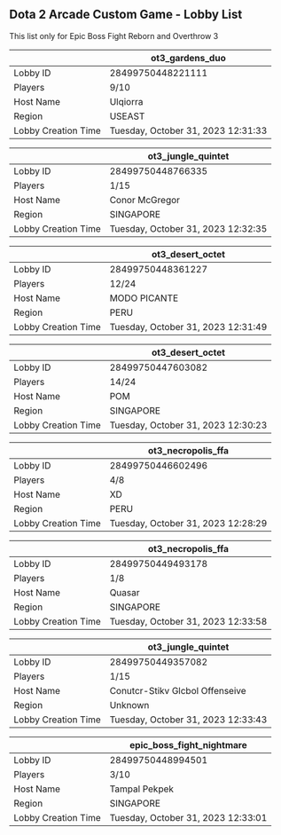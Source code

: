 ## Dota 2 Arcade Custom Game - Lobby List

This list only for Epic Boss Fight Reborn and Overthrow 3

|  | ot3_gardens_duo |
| ------ | ------ |
| Lobby ID | 28499750448221111 |
| Players | 9/10 |
| Host Name | Ulqiorra |
| Region | USEAST |
| Lobby Creation Time | Tuesday, October 31, 2023 12:31:33 |


|  | ot3_jungle_quintet |
| ------ | ------ |
| Lobby ID | 28499750448766335 |
| Players | 1/15 |
| Host Name | Conor McGregor |
| Region | SINGAPORE |
| Lobby Creation Time | Tuesday, October 31, 2023 12:32:35 |


|  | ot3_desert_octet |
| ------ | ------ |
| Lobby ID | 28499750448361227 |
| Players | 12/24 |
| Host Name | MODO PICANTE |
| Region | PERU |
| Lobby Creation Time | Tuesday, October 31, 2023 12:31:49 |


|  | ot3_desert_octet |
| ------ | ------ |
| Lobby ID | 28499750447603082 |
| Players | 14/24 |
| Host Name | POM |
| Region | SINGAPORE |
| Lobby Creation Time | Tuesday, October 31, 2023 12:30:23 |


|  | ot3_necropolis_ffa |
| ------ | ------ |
| Lobby ID | 28499750446602496 |
| Players | 4/8 |
| Host Name | XD |
| Region | PERU |
| Lobby Creation Time | Tuesday, October 31, 2023 12:28:29 |


|  | ot3_necropolis_ffa |
| ------ | ------ |
| Lobby ID | 28499750449493178 |
| Players | 1/8 |
| Host Name | Quasar |
| Region | SINGAPORE |
| Lobby Creation Time | Tuesday, October 31, 2023 12:33:58 |


|  | ot3_jungle_quintet |
| ------ | ------ |
| Lobby ID | 28499750449357082 |
| Players | 1/15 |
| Host Name | Conutcr-Stikv Glcbol Offenseive |
| Region | Unknown |
| Lobby Creation Time | Tuesday, October 31, 2023 12:33:43 |


|  | epic_boss_fight_nightmare |
| ------ | ------ |
| Lobby ID | 28499750448994501 |
| Players | 3/10 |
| Host Name | Tampal Pekpek |
| Region | SINGAPORE |
| Lobby Creation Time | Tuesday, October 31, 2023 12:33:01 |


